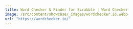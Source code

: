 ```yaml
---
title: Word Checker & Finder for Scrabble | Word Checker
image: /src/content/showcase/_images/wordchecker.io.webp
url: "https://wordchecker.io/"
---
```

